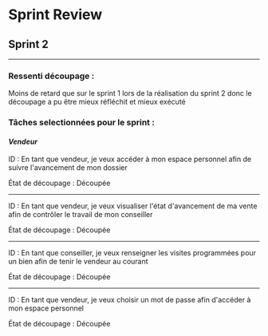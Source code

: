 # Sprint Review
## Sprint 2
---
### Ressenti découpage :

Moins de retard que sur le sprint 1 lors de la réalisation du sprint 2 donc le découpage a pu être mieux réfléchit et mieux exécuté

### Tâches selectionnées pour le sprint :

#### *Vendeur*

ID : En tant que vendeur, je veux accéder à mon espace personnel afin de suivre l'avancement de mon dossier

État de découpage : Découpée

---
ID : En tant que vendeur, je veux visualiser l'état d'avancement de ma vente afin de contrôler le travail de mon conseiller

État de découpage : Découpée

---
ID : En tant que conseiller, je veux renseigner les visites programmées pour un bien afin de tenir le vendeur au courant

État de découpage : Découpée

---
ID : En tant que vendeur, je veux choisir un mot de passe afin d'accéder à mon espace personnel

État de découpage : Découpée
